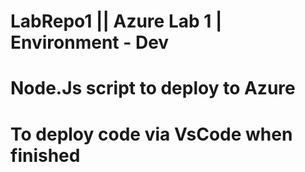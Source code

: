 # LabRepo1 || Azure Lab 1 | Environment - Dev
# Node.Js script to deploy to Azure
# To deploy code via VsCode when finished
